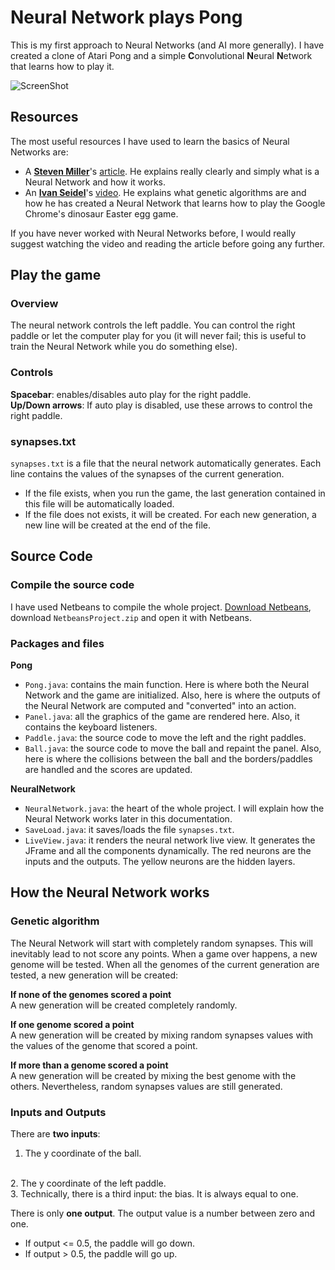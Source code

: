 # Neural Network plays Pong
This is my first approach to Neural Networks (and AI more generally). I have created a clone of Atari Pong and a simple **C**onvolutional **N**eural **N**etwork that learns how to play it.

![ScreenShot](http://i.imgur.com/e8b6W65.png)

## Resources
The most useful resources I have used to learn the basics of Neural Networks are:
* A **[Steven Miller](http://stevenmiller888.github.io/)**'s [article](http://stevenmiller888.github.io/mind-how-to-build-a-neural-network/). He explains really clearly and simply what is a Neural Network and how it works.
* An **[Ivan Seidel](https://github.com/ivanseidel)**'s [video](https://www.youtube.com/watch?v=P7XHzqZjXQs). He explains what genetic algorithms are and how he has created a Neural Network that learns how to play the Google Chrome's dinosaur Easter egg game.

If you have never worked with Neural Networks before, I would really suggest watching the video and reading the article before going any further.

## Play the game
### Overview
The neural network controls the left paddle. You can control the right paddle or let the computer play for you (it will never fail; this is useful to train the Neural Network while you do something else).

### Controls
**Spacebar**: enables/disables auto play for the right paddle.
<br />
**Up/Down arrows**: If auto play is disabled, use these arrows to control the right paddle.

### synapses.txt
`synapses.txt` is a file that the neural network automatically generates. Each line contains the values of the synapses of the current generation.
* If the file exists, when you run the game, the last generation contained in this file will be automatically loaded.
* If the file does not exists, it will be created. For each new generation, a new line will be created at the end of the file.

## Source Code
### Compile the source code
I have used Netbeans to compile the whole project. [Download Netbeans](https://netbeans.org/downloads/), download `NetbeansProject.zip` and open it with Netbeans.

### Packages and files
**Pong**
* `Pong.java`: contains the main function. Here is where both the Neural Network and the game are initialized. Also, here is where the outputs of the Neural Network are computed and "converted" into an action.
* `Panel.java`: all the graphics of the game are rendered here. Also, it contains the keyboard listeners.
* `Paddle.java`: the source code to move the left and the right paddles.
* `Ball.java`: the source code to move the ball and repaint the panel. Also, here is where the collisions between the ball and the borders/paddles are handled and the scores are updated.

**NeuralNetwork**
* `NeuralNetwork.java`: the heart of the whole project. I will explain how the Neural Network works later in this documentation.
* `SaveLoad.java`: it saves/loads the file `synapses.txt`.
* `LiveView.java`: it renders the neural network live view. It generates the JFrame and all the components dynamically. The red neurons are the inputs and the outputs. The yellow neurons are the hidden layers.

## How the Neural Network works
### Genetic algorithm
The Neural Network will start with completely random synapses. This will inevitably lead to not score any points. When a game over happens, a new genome will be tested. When all the genomes of the current generation are tested, a new generation will be created:

**If none of the genomes scored a point**
<br />
A new generation will be created completely randomly.

**If one genome scored a point**
<br />
A new generation will be created by mixing random synapses values with the values of the genome that scored a point.

**If more than a genome scored a point**
<br />
 A new generation will be created by mixing the best genome with the others. Nevertheless, random synapses values are still generated.

### Inputs and Outputs
There are **two inputs**:
<br />
1. The y coordinate of the ball.
<br />
2. The y coordinate of the left paddle.
<br />
3. Technically, there is a third input: the bias. It is always equal to one.

There is only **one output**. The output value is a number between zero and one.
* If output <= 0.5, the paddle will go down.
* If output > 0.5, the paddle will go up.